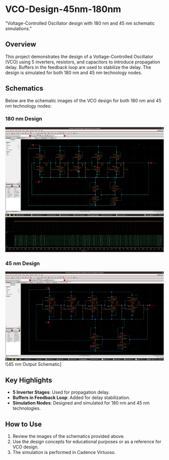 # VCO-Design-45nm-180nm
"Voltage-Controlled Oscillator design with 180 nm and 45 nm schematic simulations."
## Overview
This project demonstrates the design of a Voltage-Controlled Oscillator (VCO) using 5 inverters, resistors, and capacitors to introduce propagation delay. Buffers in the feedback loop are used to stabilize the delay. The design is simulated for both 180 nm and 45 nm technology nodes.

## Schematics
Below are the schematic images of the VCO design for both 180 nm and 45 nm technology nodes:

### 180 nm Design
![180 nm Schematic](https://github.com/Pvadgal/VCO-Design-45nm-180nm/blob/b1b60e2494cc259d0a3edc7da5144bdfdb6b5c51/vco_180nm.jpg)
![180 nm Output Schematic](https://github.com/Pvadgal/VCO-Design-45nm-180nm/blob/c86529da7e5f0696c03f1e5f1f574d340e6797f5/vco_180nm_op.jpg)


### 45 nm Design
![45 nm Schematic](https://github.com/Pvadgal/VCO-Design-45nm-180nm/blob/bd210e23d81588896f4bb30e5c994c8f0554d206/vco_45nm.jpg)
![45 nm Output Schematic]

## Key Highlights
- **5 Inverter Stages**: Used for propagation delay.
- **Buffers in Feedback Loop**: Added for delay stabilization.
- **Simulation Nodes**: Designed and simulated for 180 nm and 45 nm technologies.

## How to Use
1. Review the images of the schematics provided above.
2. Use the design concepts for educational purposes or as a reference for VCO design.
3. The simulation is performed in Cadence Virtuoso.
